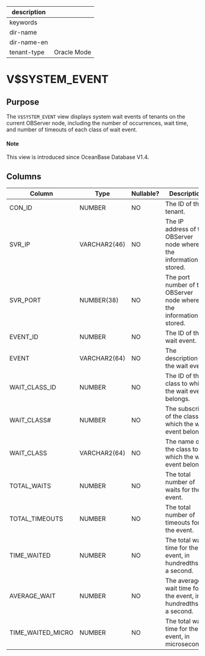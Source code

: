 |description||
|---|---|
|keywords||
|dir-name||
|dir-name-en||
|tenant-type|Oracle Mode|

# V$SYSTEM_EVENT

## Purpose

The `V$SYSTEM_EVENT` view displays system wait events of tenants on the current OBServer node, including the number of occurrences, wait time, and number of timeouts of each class of wait event.

<main id="notice" type='explain'>
  <h4>Note</h4>
  <p>This view is introduced since OceanBase Database V1.4. </p>
</main>

## Columns

| **Column** | **Type** | **Nullable?** | **Description** |
| --- | --- | --- | --- |
| CON_ID | NUMBER | NO | The ID of the tenant. |
| SVR_IP | VARCHAR2(46) | NO | The IP address of the OBServer node where the information is stored. |
| SVR_PORT | NUMBER(38) | NO | The port number of the OBServer node where the information is stored. |
| EVENT_ID | NUMBER | NO | The ID of the wait event. |
| EVENT | VARCHAR2(64) | NO | The description of the wait event. |
| WAIT_CLASS_ID | NUMBER | NO | The ID of the class to which the wait event belongs. |
| WAIT_CLASS# | NUMBER | NO | The subscript of the class to which the wait event belongs. |
| WAIT_CLASS | VARCHAR2(64) | NO | The name of the class to which the wait event belongs. |
| TOTAL_WAITS | NUMBER | NO | The total number of waits for the event. |
| TOTAL_TIMEOUTS | NUMBER | NO | The total number of timeouts for the event. |
| TIME_WAITED | NUMBER | NO | The total wait time for the event, in hundredths of a second. |
| AVERAGE_WAIT | NUMBER | NO | The average wait time for the event, in hundredths of a second. |
| TIME_WAITED_MICRO | NUMBER | NO | The total wait time for the event, in microseconds. |
